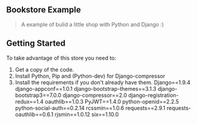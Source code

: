 ## Bookstore Example 

> A example of bulid a little shop with Python and Django :)

## Getting Started

To take advantage of this store you need to:

1. Get a copy of the code.
2. Install Python, Pip and (Python-dev) for Django-compressor
3. Install the requirements if you don't already have them.
    Django==1.9.4
    django-appconf==1.0.1
    django-bootstrap-themes==3.1.3
    django-bootstrap3==7.0.0
    django-compressor==2.0
    django-registration-redux==1.4
    oauthlib==1.0.3
    PyJWT==1.4.0
    python-openid==2.2.5
    python-social-auth==0.2.14
    rcssmin==1.0.6
    requests==2.9.1
    requests-oauthlib==0.6.1
    rjsmin==1.0.12
    six==1.10.0

